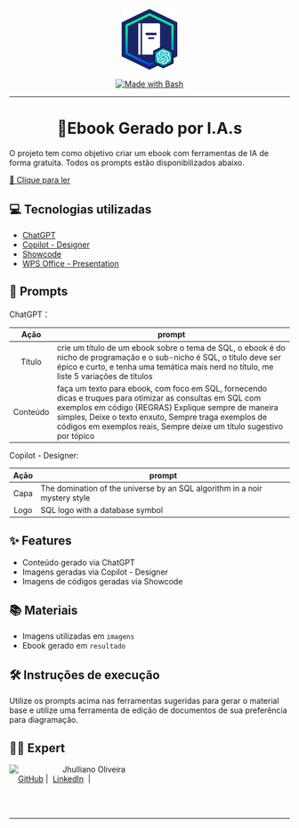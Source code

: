 <p align="center">
    <img width="100" src=".github-imagem/banner.png">
</p>

<p align="center">
<a href="https://www.gnu.org/software/bash/" title="Go to Bash homepage"><img src="https://img.shields.io/badge/Prompt-Project-blue?logo=gnu-bash&amp;logoColor=white" alt="Made with Bash"></a>
</p>

---
<div align="center">

# 📕Ebook Gerado por I.A.s
</div>

O projeto tem como objetivo criar um ebook com ferramentas de IA de forma gratuita. Todos os prompts estão disponibilizados abaixo.

<a href="" title="PDF"> 📖 Clique para ler</a>

## 💻 Tecnologias utilizadas

- [ChatGPT](https://chat.openai.com/)
- [Copilot - Designer](https://copilot.microsoft.com/images/create)
- [Showcode](https://showcode.app/)
- [WPS Office - Presentation](https://br.wps.com/)

## 🧠 Prompts

ChatGPT：

| Ação     | prompt |
| :------: | -------|
| Título   | crie um título de um ebook sobre o tema de SQL, o ebook é do nicho de programação  e o sub-nicho é SQL, o título deve ser épico e curto, e tenha uma temática mais nerd no título, me liste 5 variações de títulos |
| Conteúdo | faça um texto para ebook, com foco em SQL, fornecendo dicas e truques para otimizar as consultas em SQL com exemplos em código {REGRAS} Explique sempre de maneira simples, Deixe o texto enxuto, Sempre traga exemplos de códigos em exemplos reais, Sempre deixe um título sugestivo por tópico |

Copilot - Designer:

| Ação   | prompt |
| :----: | -------|
| Capa   | The domination of the universe by an SQL algorithm in a noir mystery style |
| Logo   | SQL logo with a database symbol |

## ✨ Features

- Conteúdo gerado via ChatGPT
- Imagens geradas via Copilot - Designer
- Imagens de códigos geradas via Showcode

## 📚 Materiais

- Imagens utilizadas em `imagens`
- Ebook gerado em `resultado`

## 🛠️ Instruções de execução

Utilize os prompts acima nas ferramentas sugeridas para gerar o material base e utilize uma ferramenta de edição de documentos de sua preferência para diagramação.

## 👨‍💻 Expert

<p>
    <img 
      align=left 
      margin=10 
      width=80 
      src="https://avatars.githubusercontent.com/u/60046853?s=400&u=6e5e41e00108ac70f68097758542635ee4ec9d07&v=4"
    />
    <p>&nbsp&nbsp&nbsp Jhulliano Oliveira<br>
    &nbsp&nbsp&nbsp
    <a href="https://github.com/Jhulliano/">
    GitHub</a>&nbsp;|&nbsp;
    <a href="https://www.linkedin.com/in/jhulliano-oliveira/">LinkedIn</a>
&nbsp;|&nbsp;
</p>
<br/><br/>
<p>

---